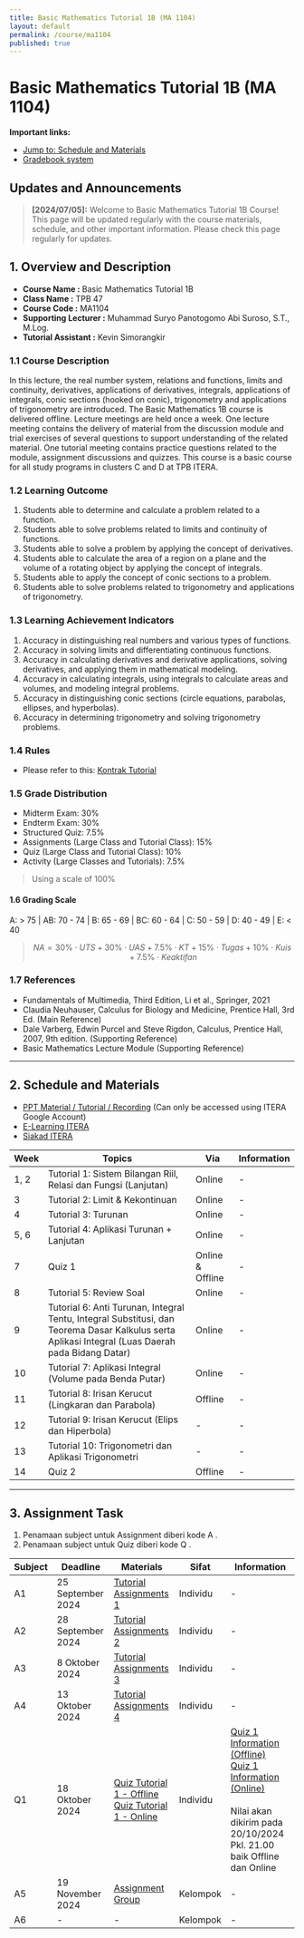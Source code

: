 ```yaml
---
title: Basic Mathematics Tutorial 1B (MA 1104)
layout: default
permalink: /course/ma1104
published: true
---
```


# Basic Mathematics Tutorial 1B (MA 1104)

**Important links:**

- [Jump to: Schedule and Materials](#2-schedule-and-materials)
- [Gradebook system](https://gradebook.kvn-tech.xyz/)

## Updates and Announcements

> **[2024/07/05]:** Welcome to Basic Mathematics Tutorial 1B Course! This page will be updated regularly with the course materials, schedule, and other important information. Please check this page regularly for updates.

## 1. Overview and Description

- **Course Name :** Basic Mathematics Tutorial 1B
- **Class Name :** TPB 47
- **Course Code :** MA1104
- **Supporting Lecturer :** Muhammad Suryo Panotogomo Abi Suroso, S.T., M.Log.
- **Tutorial Assistant :** Kevin Simorangkir

### 1.1 Course Description

In this lecture, the real number system, relations and functions, limits and continuity, derivatives, applications of derivatives, integrals, applications of integrals, conic sections (hooked on conic), trigonometry and applications of trigonometry are introduced. The Basic Mathematics 1B course is delivered offline. Lecture meetings are held once a week. One lecture meeting contains the delivery of material from the discussion module and trial exercises of several questions to support understanding of the related material. One tutorial meeting contains practice questions related to the module, assignment discussions and quizzes. This course is a basic course for all study programs in clusters C and D at TPB ITERA.

### 1.2 Learning Outcome

1. Students able to determine and calculate a problem related to a function.
2. Students able to solve problems related to limits and continuity of functions.
3. Students able to solve a problem by applying the concept of derivatives.
4. Students able to calculate the area of a region on a plane and the volume of a rotating object by applying the concept of integrals.
5. Students able to apply the concept of conic sections to a problem.
6. Students able to solve problems related to trigonometry and applications of trigonometry.

### 1.3 Learning Achievement Indicators

1. Accuracy in distinguishing real numbers and various types of functions.
2. Accuracy in solving limits and differentiating continuous functions.
3. Accuracy in calculating derivatives and derivative applications, solving derivatives, and applying them in mathematical modeling.
4. Accuracy in calculating integrals, using integrals to calculate areas and volumes, and modeling integral problems.
5. Accuracy in distinguishing conic sections (circle equations, parabolas, ellipses, and hyperbolas).
6. Accuracy in determining trigonometry and solving trigonometry problems.

### 1.4 Rules

- Please refer to this: [Kontrak Tutorial](#)

### 1.5 Grade Distribution

- Midterm Exam: 30%
- Endterm Exam: 30%
- Structured Quiz: 7.5%
- Assignments (Large Class and Tutorial Class): 15%
- Quiz (Large Class and Tutorial Class): 10%
- Activity (Large Classes and Tutorials): 7.5%

> Using a scale of 100%

#### 1.6 Grading Scale

A: > 75 | AB: 70 - 74 | B: 65 - 69 | BC: 60 - 64 | C: 50 - 59 | D: 40 - 49 | E: < 40

> $$
> NA = 30\% \cdot UTS + 30\% \cdot UAS + 7.5\% \cdot KT + 15\% \cdot Tugas + 10\% \cdot Kuis + 7.5\% \cdot Keaktifan
> $$

### 1.7 References

- Fundamentals of Multimedia, Third Edition, Li et al., Springer, 2021
- Claudia Neuhauser, Calculus for Biology and Medicine, Prentice Hall, 3rd Ed. (Main Reference)
- Dale Varberg, Edwin Purcel and Steve Rigdon, Calculus, Prentice Hall, 2007, 9th edition. (Supporting Reference)
- Basic Mathematics Lecture Module (Supporting Reference)

---

## 2. Schedule and Materials

- [PPT Material / Tutorial / Recording](https://drive.google.com/drive/u/1/folders/1kObnAf1cd80bZd88nSG3eAhKtPVwtuce) (Can only be accessed using ITERA Google Account)
- [E-Learning ITERA](https://kuliah.itera.ac.id/)
- [Siakad ITERA](http://siakad.itera.ac.id/)

| Week | Topics                                                                                                     | Via              | Information |
|------|-----------------------------------------------------------------------------------------------------------|------------------|-------------|
| 1, 2 | Tutorial 1: Sistem Bilangan Riil, Relasi dan Fungsi (Lanjutan)                                             | Online           | -           |
| 3    | Tutorial 2: Limit & Kekontinuan                                                                            | Online           | -           |
| 4    | Tutorial 3: Turunan                                                                                        | Online           | -           |
| 5, 6 | Tutorial 4: Aplikasi Turunan + Lanjutan                                                                    | Online           | -           |
| 7    | Quiz 1                                                                                                     | Online & Offline | -           |
| 8    | Tutorial 5: Review Soal                                                                                    | Online           | -           |
| 9    | Tutorial 6: Anti Turunan, Integral Tentu, Integral Substitusi, dan Teorema Dasar Kalkulus serta Aplikasi Integral (Luas Daerah pada Bidang Datar) | Online           | -           |
| 10   | Tutorial 7: Aplikasi Integral (Volume pada Benda Putar)                                                    | Online           | -           |
| 11   | Tutorial 8: Irisan Kerucut (Lingkaran dan Parabola)                                                        | Offline          | -           |
| 12   | Tutorial 9: Irisan Kerucut (Elips dan Hiperbola)                                                           | -         | -           |
| 13   | Tutorial 10: Trigonometri dan Aplikasi Trigonometri                                                        | -         | -           |
| 14   | Quiz 2                                                                                                     | Offline          | -           |

---

## 3. Assignment Task

1. Penamaan subject untuk Assignment diberi kode A .
2. Penamaan subject untuk Quiz diberi kode Q .

| Subject | Deadline | Materials | Sifat | Information |
| ---- | ---------------- | ------- | ------| ----------- |
| A1    | 25 September 2024 | <a href="https://forms.gle/M5g1AhxDXR1JQfuq6" target="_blank">Tutorial Assignments 1</a> | Individu | - |
| A2    | 28 September 2024 | <a href="https://forms.gle/jt14yNbimFdfokdZ8" target="_blank">Tutorial Assignments 2</a> | Individu | - |
| A3    | 8 Oktober 2024    | <a href="https://forms.gle/TN9mjTcqKCqat4Cg8" target="_blank">Tutorial Assignments 3</a> | Individu | - |
| A4    | 13 Oktober 2024   | <a href="https://classroom.google.com/u/5/w/NzA3OTQ4NTEyODg1/t/all" target="_blank">Tutorial Assignments 4</a> | Individu | - |
| Q1   | 18 Oktober 2024   | <a href="https://forms.gle/qge2DZqQCDRLUyzdA" target="_blank">Quiz Tutorial 1 - Offline</a><br><a href="https://forms.gle/HGq5b4CXKHKi8F9Z6" target="_blank">Quiz Tutorial 1 - Online</a> | Individu | <a href="./Quiz1-on.md" target="_blank">Quiz 1 Information (Offline)</a><br><a href="./Quiz1-on.md" target="_blank">Quiz 1 Information (Online)</a><br><br>Nilai akan dikirim pada 20/10/2024 Pkl. 21.00 baik Offline dan Online |
| A5    | 19 November 2024  | <a href="https://group.kvn-tech.xyz/?authuser=5" target="_blank">Assignment Group</a> | Kelompok | - |
| A6    | -  | - | Kelompok | - |

